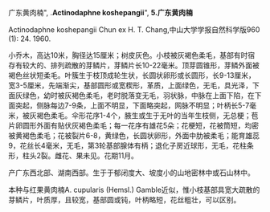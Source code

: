 广东黄肉楠",
.**Actinodaphne koshepangii**",
**5.广东黄肉楠**

Actinodaphne koshepangii Chun ex H. T. Chang,中山大学学报自然科学版960 (1): 24. 1960.

小乔木，高达10米，胸径达15厘米；树皮灰色。小枝被灰褐色柔毛，基部有时宿存有较大的、排列疏散的芽鳞片，芽鳞片长10-22毫米。顶芽圆锥形，芽鳞外面被褐色丝状短柔毛。叶簇生于枝顶成轮生状，长圆状卵形或长圆形，长9-13厘米，宽3-5厘米，先端渐尖，基部圆形或宽楔形，革质，上面绿色，无毛，具光泽，下面灰绿色，幼时被灰褐色柔毛，老时脱落变无毛，羽状脉，中脉在上面下陷，在下面突起，侧脉每边7-9条，上面不明显，下面略突起，网脉不明显；叶柄长5-7毫米，被灰褐色柔毛。伞形花序1-4个，腋生或生于无叶的当年生枝侧，无总梗；苞片卵圆形外面有贴伏灰褐色柔毛；每一花序有雄花5朵；花梗短，花被筒短，均密被黄褐色柔毛；花被裂片6-8，黄绿色，长圆状卵形，外面中肋被柔毛；能育雄蕊9，花丝长4毫米，无毛，第3轮基部腺体有柄；退化子房近球形，无毛，花柱条形，柱头2裂。雌花、果未见。花期11月。

产广东西北部、湖南西部。生于于郁闭度大、坡度小的山地密林中或石山林中。

本种与红果黄肉楠A. cupularis (Hemsl.) Gamble近似，惟小枝基部具宽大疏散的芽鳞片，叶质厚，且较宽，基部圆或钝，叶柄略短，花丝粗壮，可以区别。
